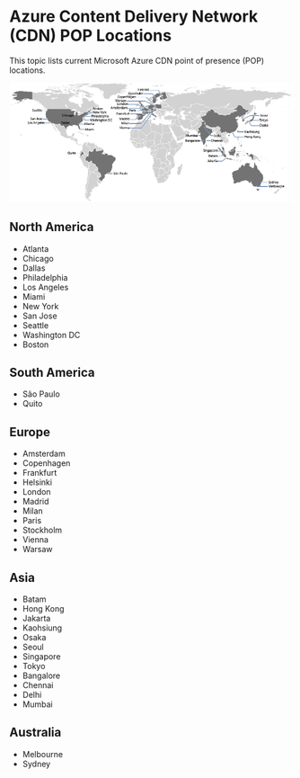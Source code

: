 <properties 
    pageTitle="Azure Content Delivery Network (CDN) POP Locations" 
    description="This topic lists Azure Content Delivery Network (CDN) POP locations." 
    services="cdn" 
    documentationCenter="" 
    authors="camsoper" 
    manager="dwrede" 
    editor=""/>

<tags 
    ms.service="cdn" 
    ms.workload="media" 
    ms.tgt_pltfrm="na" 
    ms.devlang="na" 
    ms.topic="article" 
    ms.date="12/02/2015" 
    ms.author="casoper"/>


# Azure Content Delivery Network (CDN) POP Locations
This topic lists current Microsoft Azure CDN point of presence (POP) locations.

![CDN POP Locations](./media/cdn-pop-locations/CDN_POP_locations_update.png)

## North America
* Atlanta
* Chicago
* Dallas
* Philadelphia
* Los Angeles
* Miami
* New York
* San Jose
* Seattle
* Washington DC
* Boston

## South America
* São Paulo
* Quito

## Europe
* Amsterdam
* Copenhagen
* Frankfurt
* Helsinki
* London
* Madrid
* Milan
* Paris
* Stockholm
* Vienna
* Warsaw

## Asia
* Batam
* Hong Kong
* Jakarta
* Kaohsiung
* Osaka
* Seoul
* Singapore
* Tokyo
* Bangalore
* Chennai
* Delhi
* Mumbai

## Australia
* Melbourne
* Sydney 

